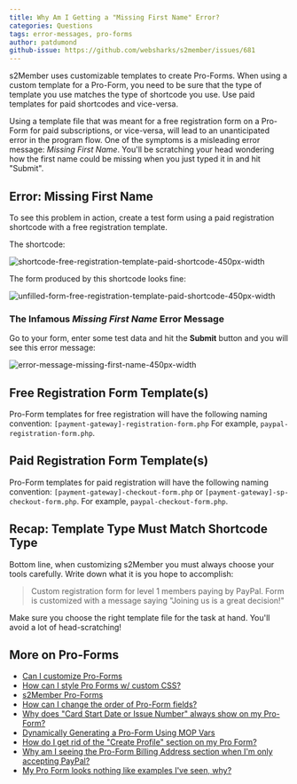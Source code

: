 ```yaml
---
title: Why Am I Getting a "Missing First Name" Error?
categories: Questions
tags: error-messages, pro-forms
author: patdumond
github-issue: https://github.com/websharks/s2member/issues/681
---
```


s2Member uses customizable templates to create Pro-Forms. When using a custom template for a Pro-Form, you need to be sure that the type of template you use matches the type of shortcode you use. Use paid templates for paid shortcodes and vice-versa.

Using a template file that was meant for a free registration form on a Pro-Form for paid subscriptions, or vice-versa, will lead to an unanticipated error in the program flow. One of the symptoms is a misleading error message: *Missing First Name*. You'll be scratching your head wondering how the first name could be missing when you just typed it in and hit "Submit". 

## Error: Missing First Name
To see this problem in action, create a test form using a paid registration shortcode with a free registration template.

The shortcode:

![shortcode-free-registration-template-paid-shortcode-450px-width](https://cloud.githubusercontent.com/assets/9320495/14154757/3d6de3c0-f68c-11e5-8425-84cc4d7e39fb.png)

The form produced by this shortcode looks fine:

![unfilled-form-free-registration-template-paid-shortcode-450px-width](https://cloud.githubusercontent.com/assets/9320495/14154766/46e93be8-f68c-11e5-84f1-56c9cd83254c.png)

### The Infamous *Missing First Name* Error Message
Go to your form, enter some test data and hit the **Submit** button and you will see this error message:

![error-message-missing-first-name-450px-width](https://cloud.githubusercontent.com/assets/9320495/14154770/51f5b0c0-f68c-11e5-91a5-779722bb185d.png)

## Free Registration Form Template(s)

Pro-Form templates for free registration will have the following naming convention: `[payment-gateway]-registration-form.php` For example, `paypal-registration-form.php`. 

## Paid Registration Form Template(s)

Pro-Form templates for paid registration will have the following naming convention: `[payment-gateway]-checkout-form.php` or `[payment-gateway]-sp-checkout-form.php`. For example, `paypal-checkout-form.php`.

## Recap: Template Type Must Match Shortcode Type

Bottom line, when customizing s2Member you must always choose your tools carefully. Write down what it is you hope to accomplish: 

>Custom registration form for level 1 members paying by PayPal. Form is customized with a message saying "Joining us is a great decision!"

Make sure you choose the right template file for the task at hand. You'll avoid a lot of head-scratching!

## More on Pro-Forms

- [Can I customize Pro-Forms](http://s2member.com/kb-article/can-i-customize-pro-forms/)
- [How can I style Pro Forms w/ custom CSS?](http://s2member.com/kb-article/how-can-i-style-pro-forms-w-custom-css/)
- [s2Member Pro-Forms](http://s2member.com/kb-article/s2member-pro-forms/)
- [How can I change the order of Pro-Form fields?](http://s2member.com/kb-article/how-can-i-change-the-order-of-the-pro-form-fields/)
- [Why does "Card Start Date or Issue Number" always show on my Pro-Form?](http://s2member.com/kb-article/why-does-card-start-date-or-issue-number-always-show-on-my-pro-form/)
- [Dynamically Generating a Pro-Form Using MOP Vars](http://s2member.com/kb-article/dynamically-generating-a-pro-form-using-mop-vars/)
- [How do I get rid of the "Create Profile" section on my Pro Form?](http://s2member.com/kb-article/how-do-i-get-rid-of-the-create-profile-section-on-my-pro-form/)
- [Why am I seeing the Pro-Form Billing Address section when I'm only accepting PayPal?](http://s2member.com/kb-article/why-am-i-seeing-the-pro-form-billing-address-section-when-im-only-accepting-paypal/)
- [ My Pro Form looks nothing like examples I've seen, why?](http://s2member.com/kb-article/my-pro-form-looks-nothing-like-examples-ive-seen-why/)
